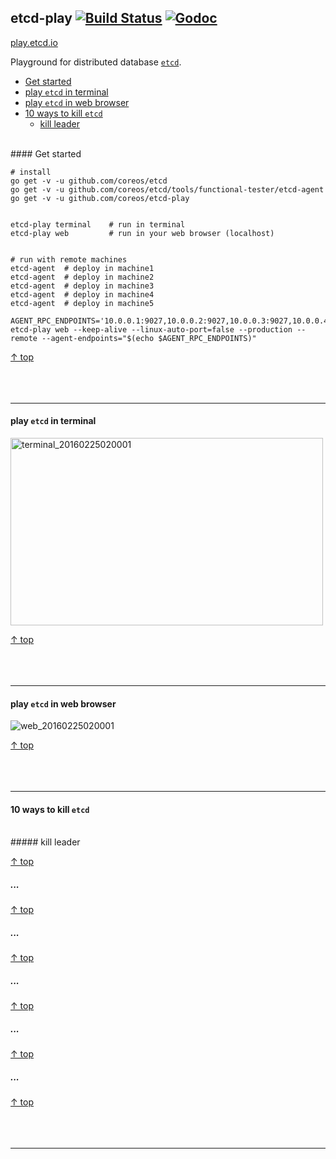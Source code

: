 ## etcd-play [![Build Status](https://img.shields.io/travis/coreos/etcd-play.svg?style=flat-square)](https://travis-ci.org/coreos/etcd-play) [![Godoc](http://img.shields.io/badge/go-documentation-blue.svg?style=flat-square)](https://godoc.org/github.com/coreos/etcd-play)

<a href="http://play.etcd.io" href="_blank">play.etcd.io</a>

Playground for distributed database [`etcd`](https://github.com/coreos/etcd).

- [Get started](#get-started)
- [play `etcd` in terminal](#play-etcd-in-terminal)
- [play `etcd` in web browser](#play-etcd-in-web-browser)
- [10 ways to kill `etcd`](#10-ways-to-kill-etcd)
	- [kill leader](#kill-leader)

<br>
#### Get started

```
# install
go get -v -u github.com/coreos/etcd
go get -v -u github.com/coreos/etcd/tools/functional-tester/etcd-agent
go get -v -u github.com/coreos/etcd-play


etcd-play terminal    # run in terminal
etcd-play web         # run in your web browser (localhost)


# run with remote machines
etcd-agent  # deploy in machine1
etcd-agent  # deploy in machine2
etcd-agent  # deploy in machine3
etcd-agent  # deploy in machine4
etcd-agent  # deploy in machine5

AGENT_RPC_ENDPOINTS='10.0.0.1:9027,10.0.0.2:9027,10.0.0.3:9027,10.0.0.4:9027,10.0.0.5:9027'
etcd-play web --keep-alive --linux-auto-port=false --production --remote --agent-endpoints="$(echo $AGENT_RPC_ENDPOINTS)" 
```

[↑ top](#etcd-play--)
<br><br><br><br><hr>


#### play `etcd` in terminal

<img src="https://storage.googleapis.com/play-etcd/terminal_20160225020001.gif" alt="terminal_20160225020001" style="width: 500px; height: 300px;"/>


[↑ top](#etcd-play--)
<br><br><br><br><hr>


#### play `etcd` in web browser

<img src="https://storage.googleapis.com/play-etcd/web_20160225020001.gif" alt="web_20160225020001"/>


[↑ top](#etcd-play--)
<br><br><br><br><hr>


#### 10 ways to kill `etcd`

<br>
##### kill leader

[↑ top](#etcd-play--)
<br>

##### ...

[↑ top](#etcd-play--)
<br>

##### ...

[↑ top](#etcd-play--)
<br>

##### ...

[↑ top](#etcd-play--)
<br>

##### ...

[↑ top](#etcd-play--)
<br>

##### ...

[↑ top](#etcd-play--)
<br><br><br><br><hr>
